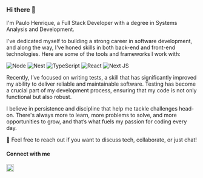 ### Hi there 👋
I'm Paulo Henrique, a Full Stack Developer with a degree in Systems Analysis and Development.

I've dedicated myself to building a strong career in software development, and along the way, I've honed skills in both back-end and front-end technologies. Here are some of the tools and frameworks I work with:

![Node](https://img.shields.io/badge/Node-05122A?style=flate&logo=nodedotjs)
![Nest](https://img.shields.io/badge/NestJS-05122A?style=flate&logo=nestjs&logoColor=E92747)
![TypeScript](https://img.shields.io/badge/TypeScript-05122A?.svg?style=flate&logo=typescript&logoColor=0248b8)
![React](https://img.shields.io/badge/ReactJS-05122A?.svg?style=flate&logo=react&logoColor=0098d4)
![Next JS](https://img.shields.io/badge/NextJS-05122A?style=flate&logo=next.js&logoColor=0d0d0d)  


Recently, I’ve focused on writing tests, a skill that has significantly improved my ability to deliver reliable and maintainable software. Testing has become a crucial part of my development process, ensuring that my code is not only functional but also robust.

I believe in persistence and discipline that help me tackle challenges head-on. There's always more to learn, more problems to solve, and more opportunities to grow, and that’s what fuels my passion for coding every day.

💬 Feel free to reach out if you want to discuss tech, collaborate, or just chat!


#### Connect with me
  
<a    href="https://www.linkedin.com/in/paulo-henrique-melo/" target="_blank">
  <img height="20px" src="https://img.shields.io/badge/-Paulo Henrique-05122A?style=flate&logo=Linkedin&logoColor=FFF"/>
</a>

 

  

  
  
  
  
